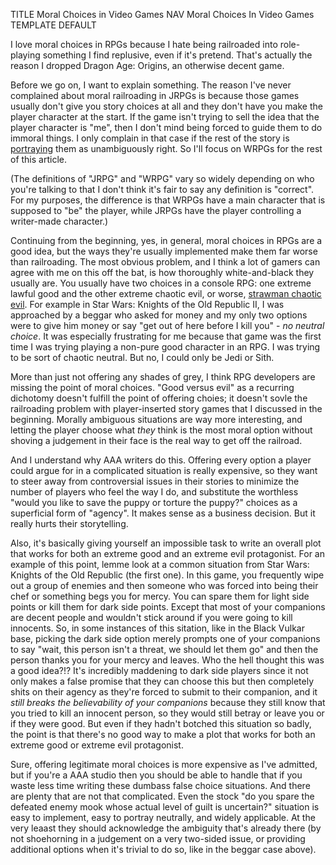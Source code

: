 TITLE Moral Choices in Video Games
NAV Moral Choices In Video Games
TEMPLATE DEFAULT

I love moral choices in RPGs because I hate being railroaded into role-playing something I find replusive, even if it's pretend. That's actually the reason I dropped Dragon Age: Origins, an otherwise decent game.

Before we go on, I want to explain something. The reason I've never complained about moral railroading in JRPGs is because those games usually don't give you story choices at all and they don't have you make the player character at the start. If the game isn't trying to sell the idea that the player character is "me", then I don't mind being forced to guide them to do immoral things. I only complain in that case if the rest of the story is [portraying](/fiction/messages) them as unambiguously right. So I'll focus on WRPGs for the rest of this article.

(The definitions of "JRPG" and "WRPG" vary so widely depending on who you're talking to that I don't think it's fair to say any definition is "correct". For my purposes, the difference is that WRPGs have a main character that is supposed to "be" the player, while JRPGs have the player controlling a writer-made character.)

Continuing from the beginning, yes, in general, moral choices in RPGs are a good idea, but the ways they're usually implemented make them far worse than railroading. The most obvious problem, and I think a lot of gamers can agree with me on this off the bat, is how thoroughly white-and-black they usually are. You usually have two choices in a console RPG: one extreme lawful good and the other extreme chaotic evil, or worse, [strawman chaotic evil](strawman_chaotic_evil). For example in Star Wars: Knights of the Old Republic II, I was approached by a beggar who asked for money and my only two options were to give him money or say "get out of here before I kill you" - *no neutral choice*. It was especially frustrating for me because that game was the first time I was trying playing a non-pure good character in an RPG. I was trying to be sort of chaotic neutral. But no, I could only be Jedi or Sith.

More than just not offering any shades of grey, I think RPG developers are missing the point of moral choices. "Good versus evil" as a recurring dichotomy doesn't fulfill the point of offering choies; it doesn't sovle the railroading problem with player-inserted story games that I discussed in the beginning. Morally ambiguous situations are way more interesting, and letting the player choose what *they* think is the most moral option without shoving a judgement in their face is the real way to get off the railroad.

And I understand why AAA writers do this. Offering every option a player could argue for in a complicated situation is really expensive, so they want to steer away from controversial issues in their stories to minimize the number of players who feel the way I do, and substitute the worthless "would you like to save the puppy or torture the puppy?" choices as a superficial form of "agency". It makes sense as a business decision. But it really hurts their storytelling.

Also, it's basically giving yourself an impossible task to write an overall plot that works for both an extreme good and an extreme evil protagonist. For an example of this point, lemme look at a common situation from Star Wars: Knights of the Old Republic (the first one). In this game, you frequently wipe out a group of enemies and then someone who was forced into being their chef or something begs you for mercy. You can spare them for light side points or kill them for dark side points. Except that most of your companions are decent people and wouldn't stick around if you were going to kill innocents. So, in some instances of this sitation, like in the Black Vulkar base, picking the dark side option merely prompts one of your companions to say "wait, this person isn't a threat, we should let them go" and then the person thanks you for your mercy and leaves. Who the hell thought this was a good idea?!? It's incredibly maddening to dark side players since it not only makes a false promise that they can choose this but then completely shits on their agency as they're forced to submit to their companion, and it *still breaks the believability of your companions* because they still know that you tried to kill an innocent person, so they would still betray or leave you or if they were good. But even if they hadn't botched this situation so badly, the point is that there's no good way to make a plot that works for both an extreme good or extreme evil protagonist.

Sure, offering legitimate moral choices is more expensive as I've admitted, but if you're a AAA studio then you should be able to handle that if you waste less time writing these dumbass false choice situations. And there are plenty that are not that complicated. Even the stock "do you spare the defeated enemy mook whose actual level of guilt is uncertain?" situation is easy to implement, easy to portray neutrally, and widely applicable. At the very leaast they should acknowledge the ambiguity that's already there (by not shoehorning in a judgement on a very two-sided issue, or providing additional options when it's trivial to do so, like in the beggar case above).

<!--<p>
Jade Empire tried to do this, by contrasting "the Way of the Open Palm", which is the traditional heroic way of thinking, with "the Way of the Closed Fist", a moral philosophy that is not evil, but says that it is often better to let someone suffer (or even cause them to suffer) so that they learn to solve their own problems and grow stronger from it.
A true, non-strawman follower of the Closed Fist would not give money to beggars and would not do favors for random people around town, but would still risk themselves to take down an evil emperor. I actually would stand by Closed Fist in a few situations (<a href="/protagonism/virtues">virtue of Fecundity</a>). Unfortunately, they completely forgot about the
definition of the Closed Fist philosophy they gave in the beginning and most of the choices designated as Closed Fist are just evil and have nothing to do with the philosophy (eg. you see a lone merchant being mugged by a group of armed thugs and the closed fist choice is to do nothing - what about forcing the thugs to solve their own problems?).
</p><p>
Open Palm versus Closed Fist was a questionable idea for a recurring moral dichotomy in an RPG anyway, since most players will favor Open Palm unilaterally, and since a real Closed Fist follower would probably refuse most RPG quests. But they could have at least avoided strawmanning the Closed Fist side into oblivion in the cases where it does come up.
In the thugs case, how about Closed Fist means killing the thugs and Open Palm means stopping them, but talking to them and finding out that they're poor and unemployed, and then letting them go while only taking their weapons? Or maybe both kill the thugs, but Closed Fist means giving the merchant a weapon once they're defeated and forcing him to do the killing? If he, as is
normal in our culture, has an unreasonably strong aversion to killing, then that is a weakness that he needs to overcome.
</p>
-->
